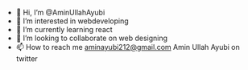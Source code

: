 - 👋 Hi, I’m @AminUllahAyubi
- 👀 I’m interested in webdeveloping
- 🌱 I’m currently learning react
- 💞️ I’m looking to collaborate on web designing
- 📫 How to reach me 
aminayubi212@gmail.com
Amin Ullah Ayubi on twitter

<!---
AminUllahAyubi/AminUllahAyubi is a ✨ special ✨ repository because its `README.md` (this file) appears on your GitHub profile.
You can click the Preview link to take a look at your changes.
--->
